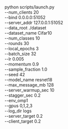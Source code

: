 python scripts/launch.py \
  --num_clients 20 \
  --bind 0.0.0.0:51052 \
  --server_addr 127.0.0.1:51052 \
  --data_root ./dataset \
  --dataset_name Cifar10 \
  --num_classes 10 \
  --rounds 30 \
  --local_epochs 3 \
  --batch_size 32 \
  --lr 0.005 \
  --momentum 0.9 \
  --sample_fraction 1.0 \
  --seed 42 \
  --model_name resnet18 \
  --max_message_mb 128 \
  --server_warmup_sec 10 \
  --stagger_sec 0.2 \
  --env_omp1 \
  --gpus 0,1,2,3 \
  --log_dir logs \
  --server_target 0.2 \
  --client_target 0.2



